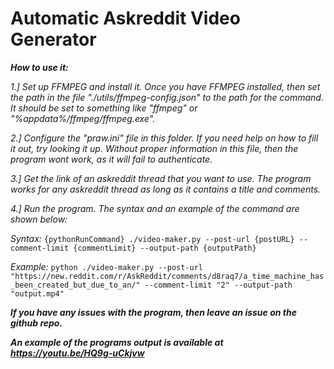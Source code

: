 # Automatic Askreddit Video Generator

***How to use it:***

*1.] Set up FFMPEG and install it. Once you have FFMPEG installed, then set the path in the file "./utils/ffmpeg-config.json" to the path for the command. It should be set to something like "ffmpeg" or "%appdata%/ffmpeg/ffmpeg.exe".*

*2.] Configure the "praw.ini" file in this folder. If you need help on how to fill it out, try looking it up. Without proper information in this file, then the program wont work, as it will fail to authenticate.*

*3.] Get the link of an askreddit thread that you want to use. The program works for any askreddit thread as long as it contains a title and comments.*

*4.] Run the program. The syntax and an example of the command are shown below:*

*Syntax:* `{pythonRunCommand} ./video-maker.py --post-url {postURL} --comment-limit {commentLimit} --output-path {outputPath}`

*Example:* `python ./video-maker.py --post-url "https://new.reddit.com/r/AskReddit/comments/d8raq7/a_time_machine_has_been_created_but_due_to_an/" --comment-limit "2" --output-path "output.mp4"`

***If you have any issues with the program, then leave an issue on the github repo.***

***An example of the programs output is available at https://youtu.be/HQ9g-uCkjvw***
